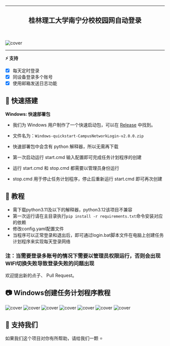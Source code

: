 
------------------------------------
<p align="center">
  <h2 align="center">桂林理工大学南宁分校校园网自动登录</h2>
</p>
<br>

![cover](https://github.com/Ling5924/Images/blob/master/CNL/campus.png)

***
**⚡ 支持**   
* [x] 每天定时登录
* [x] 同设备登录多个账号
* [x] 使用邮箱发送日志功能

## 🔧 快速搭建


**Windows: 快速部署包**

* 我们为 Windows 用户制作了一个快速启动包，可以在 [Release](https://github.com/Ling5924/CampusNetworkLogin/releases) 中找到。    

* 文件名为：`Windows-quickstart-CampusNetworkLogin-v2.0.0.zip`

* 快速部署包中会含有 python 解释器，所以无需再下载

* 第一次启动运行 start.cmd 输入配置即可完成任务计划程序的创建
* 运行 start.cmd 和 stop.cmd 都需要以管理员身份运行

* stop.cmd 用于停止任务计划程序，停止后重新运行 start.cmd 即可再次创建

## 🦊 教程
* 需下载python3.11及以下的解释器，python3.12该项目不兼容
* 第一次运行请在主目录执行```pip install -r requirements.txt```命令安装对应的依赖
* 修改config.yaml配置文件
* 当程序可以正常登录和退出后，即可通过login.bat脚本文件在电脑上创建任务计划程序来实现每天登录网络
### 注：当需要登录多账号的情况下需要以管理员权限运行，否则会出现WIFI切换失败导致登录失败的问题出现


欢迎提出新的点子、 Pull Request。  

## 📷 Windows创建任务计划程序教程
![cover](https://github.com/Ling5924/Images/blob/master/CNL/1.png)
![cover](https://github.com/Ling5924/Images/blob/master/CNL/2.png)
![cover](https://github.com/Ling5924/Images/blob/master/CNL/3.png)
![cover](https://github.com/Ling5924/Images/blob/master/CNL/4.png)
![cover](https://github.com/Ling5924/Images/blob/master/CNL/5.png)
![cover](https://github.com/Ling5924/Images/blob/master/CNL/6.png)
![cover](https://github.com/Ling5924/Images/blob/master/CNL/7.png)


## 💪 支持我们

如果我们这个项目对你有所帮助，请给我们一颗 ⭐️
